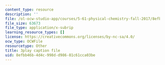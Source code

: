 ```yaml
---
content_type: resource
description: ''
file: /ol-ocw-studio-app/courses/5-61-physical-chemistry-fall-2017/8efbb46b4d4c998dd98681c61cca03be_zR6vXHHQZZA.srt
file_size: 63673
file_type: application/x-subrip
learning_resource_types: []
license: https://creativecommons.org/licenses/by-nc-sa/4.0/
ocw_type: OCWFile
resourcetype: Other
title: 3play caption file
uid: 8efbb46b-4d4c-998d-d986-81c61cca03be
---
```


